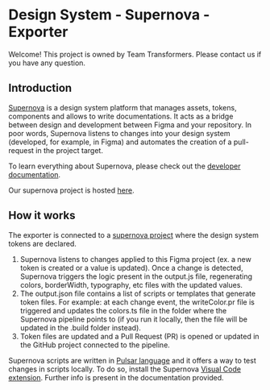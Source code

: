 # Design System - Supernova - Exporter

Welcome! This project is owned by Team Transformers. Please contact us if you have any question.

## Introduction

[Supernova](https://supernova.io) is a design system platform that manages assets, tokens, components and allows to write documentations. It acts as a bridge between design and development between Figma and your repository. In poor words, Supernova listens to changes into your design system (developed, for example, in Figma) and automates the creation of a pull-request in the project target.

To learn everything about Supernova, please check out the [developer documentation](https://developers.supernova.io/).

Our supernova project is hosted [here](https://app.supernova.io/21777-new-day).

## How it works 

The exporter is connected to a [supernova project](https://app.supernova.io/21777-new-day/106948-rise-beta) where the design system tokens are declared.

1. Supernova listens to changes applied to this Figma project (ex. a new token is created or a value is updated). Once a change is detected, Supernova triggers the logic present in the output.js file, regenerating colors, borderWidth, typography, etc files with the updated values.
2. The output.json file contains a list of scripts or templates that generate token files. For example: at each change event, the writeColor.pr file is triggered and updates the colors.ts file in the folder where the Supernova pipeline points to (if you run it locally, then the file will be updated in the .build folder instead).
3. Token files are updated and a Pull Request (PR) is opened or updated in the GitHub project connected to the pipeline. 

Supernova scripts are written in [Pulsar language](https://supernova-developers.gitbook.io/supernova-dsm/pulsar-language) and it offers a way to test changes in scripts locally. To do so, install the Supernova [Visual Code extension](https://supernova-developers.gitbook.io/supernova-dsm/getting-started). Further info is present in the documentation provided.

